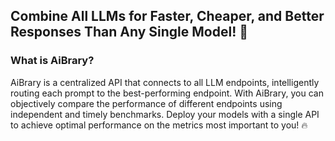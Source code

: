 ## Combine All LLMs for Faster, Cheaper, and Better Responses Than Any Single Model! 🚀


### What is AiBrary?
AiBrary is a centralized API that connects to all LLM endpoints, intelligently routing each prompt to the best-performing endpoint. With AiBrary, you can objectively compare the performance of different endpoints using independent and timely benchmarks. Deploy your models with a single API to achieve optimal performance on the metrics most important to you! 🔥
